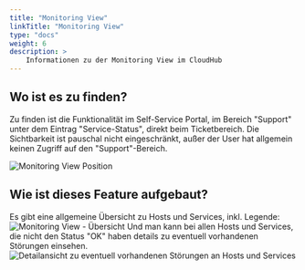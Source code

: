 ```yaml
---
title: "Monitoring View"
linkTitle: "Monitoring View"
type: "docs"
weight: 6
description: >
    Informationen zu der Monitoring View im CloudHub
---
```


## Wo ist es zu finden?

Zu finden ist die Funktionalität im Self-Service Portal, im Bereich "Support" unter dem Eintrag "Service-Status", direkt beim Ticketbereich.
Die Sichtbarkeit ist pauschal nicht eingeschränkt, außer der User hat allgemein keinen Zugriff auf den "Support"-Bereich.

![Monitoring View Position](../img/monitoring-view/monitoring-view-location.png)

## Wie ist dieses Feature aufgebaut?

Es gibt eine allgemeine Übersicht zu Hosts und Services, inkl. Legende:
![Monitoring View - Übersicht](../img/monitoring-view/overview.png)
Und man kann bei allen Hosts und Services, die nicht den Status "OK" haben details zu eventuell vorhandenen Störungen einsehen.
![Detailansicht zu eventuell vorhandenen Störungen an Hosts und Services](../img/monitoring-view/detailed-view.png)
